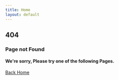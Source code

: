 ```yaml
---
title: Home
layout: default
---
```


<!-- start 404 section -->
<section class="error-box bg-img" data-overlay-dark="0" data-background="img/bg/bg4.jpg">
    <div class="error-box-text">
        <h1>404</h1>
        <h3>Page not Found</h3>
        <h4>We're sorry, Please try one of the following Pages.</h4>
        <div class="margin-30px-top"><a href="index.html" class="butn"><span>Back Home</span></a></div>
    </div>
</section>
<!-- end 404 section -->
